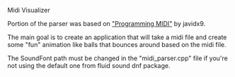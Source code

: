 <h>Midi Visualizer</h>

<p>
    Portion of the parser was based on <a href="https://www.youtube.com/watch?v=040BKtnDdg0&t=2082s">"Programming MIDI"</a> by javidx9.
</p>
<p>
    The main goal is to create an application that will take a midi file and create some "fun" animation like balls that bounces around based on the midi file.
</p>

<p>
    The SoundFont path must be changed in the "midi_parser.cpp" file if you're not using the default one from fluid sound dnf package.
</p>